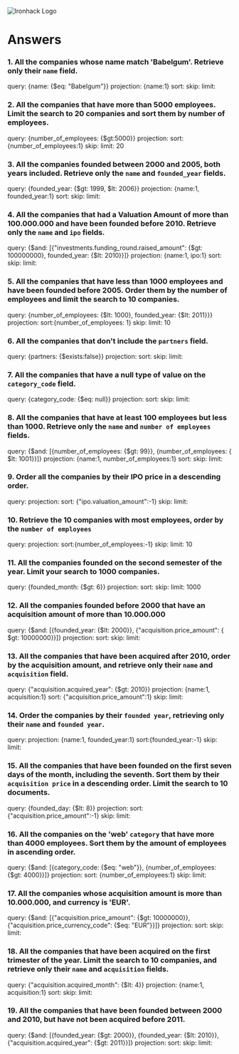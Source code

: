 ![Ironhack Logo](https://i.imgur.com/1QgrNNw.png)

# Answers

### 1. All the companies whose name match 'Babelgum'. Retrieve only their `name` field.

query: {name: {$eq: "Babelgum"}}
projection: {name:1}
sort:
skip:
limit:

### 2. All the companies that have more than 5000 employees. Limit the search to 20 companies and sort them by **number of employees**.

query: {number_of_employees: {$gt:5000}}
projection:
sort:{number_of_employees:1}
skip:
limit: 20

### 3. All the companies founded between 2000 and 2005, both years included. Retrieve only the `name` and `founded_year` fields.

query: {founded_year: {$gt: 1999, $lt: 2006}}
projection: {name:1, founded_year:1}
sort:
skip:
limit:

### 4. All the companies that had a Valuation Amount of more than 100.000.000 and have been founded before 2010. Retrieve only the `name` and `ipo` fields.

query: {$and: [{"investments.funding_round.raised_amount": {$gt: 100000000}, founded_year: {$lt: 2010}}]}
projection: {name:1, ipo:1}
sort:
skip:
limit:

### 5. All the companies that have less than 1000 employees and have been founded before 2005. Order them by the number of employees and limit the search to 10 companies.

query: {number_of_employees: {$lt: 1000}, founded_year: {$lt: 2011}}}
projection:
sort:{number_of_employees: 1}
skip:
limit: 10

### 6. All the companies that don't include the `partners` field.

query: {partners: {$exists:false}}
projection:
sort:
skip:
limit:

### 7. All the companies that have a null type of value on the `category_code` field.

query: {category_code: {$eq: null}}
projection:
sort:
skip:
limit:

### 8. All the companies that have at least 100 employees but less than 1000. Retrieve only the `name` and `number of employees` fields.

query: {$and: [{number_of_employees: {$gt: 99}}, {number_of_employees: { $lt: 1001}}]}
projection: {name:1, number_of_employees:1}
sort:
skip:
limit:

### 9. Order all the companies by their IPO price in a descending order.

query:
projection:
sort: {"ipo.valuation_amount":-1}
skip:
limit:

### 10. Retrieve the 10 companies with most employees, order by the `number of employees`

query:
projection:
sort:{number_of_employees:-1}
skip:
limit: 10

### 11. All the companies founded on the second semester of the year. Limit your search to 1000 companies.

query: {founded_month: {$gt: 6}}
projection:
sort:
skip:
limit: 1000

### 12. All the companies founded before 2000 that have an acquisition amount of more than 10.000.000

query: {$and: [{founded_year: {$lt: 2000}}, {"acquisition.price_amount": { $gt: 10000000}}]}
projection:
sort:
skip:
limit:

### 13. All the companies that have been acquired after 2010, order by the acquisition amount, and retrieve only their `name` and `acquisition` field.

query: {"acquisition.acquired_year": {$gt: 2010}}
projection: {name:1, acquisition:1}
sort: {"acquisition.price_amount":1}
skip:
limit:

### 14. Order the companies by their `founded year`, retrieving only their `name` and `founded year`.

query:
projection: {name:1, founded_year:1}
sort:{founded_year:-1}
skip:
limit:

### 15. All the companies that have been founded on the first seven days of the month, including the seventh. Sort them by their `acquisition price` in a descending order. Limit the search to 10 documents.

query: {founded_day: {$lt: 8}}
projection:
sort: {"acquisition.price_amount":-1}
skip:
limit:

### 16. All the companies on the 'web' `category` that have more than 4000 employees. Sort them by the amount of employees in ascending order.

query: {$and: [{category_code: {$eq: "web"}}, {number_of_employees: {$gt: 4000}}]}
projection:
sort: {number_of_employees:1}
skip:
limit:

### 17. All the companies whose acquisition amount is more than 10.000.000, and currency is 'EUR'.

query: {$and: [{"acquisition.price_amount": {$gt: 10000000}}, {"acquisition.price_currency_code": {$eq: "EUR"}}]}
projection:
sort:
skip:
limit:

### 18. All the companies that have been acquired on the first trimester of the year. Limit the search to 10 companies, and retrieve only their `name` and `acquisition` fields.

query: {"acquisition.acquired_month": {$lt: 4}}
projection: {name:1, acquisition:1}
sort:
skip:
limit:

### 19. All the companies that have been founded between 2000 and 2010, but have not been acquired before 2011.

query: {$and: [{founded_year: {$gt: 2000}}, {founded_year: {$lt: 2010}}, {"acquisition.acquired_year": {$gt: 2011}}]}
projection:
sort:
skip:
limit:
